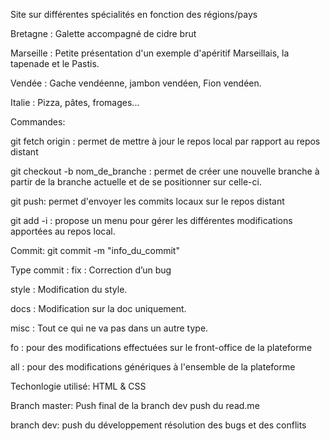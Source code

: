 Site sur différentes spécialités en fonction des régions/pays

Bretagne : Galette accompagné de cidre brut

Marseille : Petite présentation d'un exemple d'apéritif Marseillais, la tapenade et le Pastis.

Vendée : Gache vendéenne, jambon vendéen, Fion vendéen.

Italie : Pizza, pâtes, fromages...

Commandes:

git fetch origin : permet de mettre à jour le repos local par rapport au repos distant

git checkout -b nom_de_branche : permet de créer une nouvelle branche à partir de la branche actuelle et de se positionner sur celle-ci.

git push: permet d'envoyer les commits locaux sur le repos distant

git add -i : propose un menu pour gérer les différentes modifications apportées au repos local.

Commit:
git commit -m "info_du_commit"

Type commit :
fix : Correction d’un bug

style : Modification du style.

docs : Modification sur la doc uniquement.

misc : Tout ce qui ne va pas dans un autre type.

fo : pour des modifications effectuées sur le front-office de la plateforme

all : pour des modifications génériques à l'ensemble de la plateforme

Techonlogie utilisé:
HTML & CSS

Branch master:
Push final de la branch dev
push du read.me

branch dev:
push du développement
résolution des bugs et des conflits
